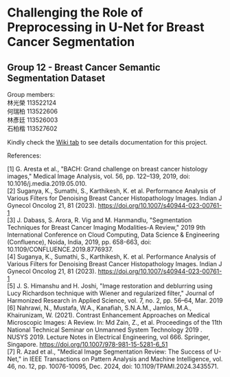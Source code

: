 # Challenging the Role of Preprocessing in U-Net for Breast Cancer Segmentation​
## Group 12 - Breast Cancer Semantic Segmentation Dataset​
Group members:  
林光榮 113522124​  
何瑞柏 113522606  
林彥廷 113526003​  
石柏楷 113527602​

Kindly check the [Wiki tab](https://github.com/dewa-ai/1131-group12-finalproject-deeplearning/wiki) to see details documentation for this project.


References:  

[1] G. Aresta et al., "BACH: Grand challenge on breast cancer histology images," Medical Image Analysis, vol. 56, pp. 122–139, 2019, doi: 10.1016/j.media.2019.05.010.​  
[2] Suganya, K., Sumathi, S., Karthikesh, K. et al. Performance Analysis of Various Filters for Denoising Breast Cancer Histopathology Images. Indian J Gynecol Oncolog 21, 81 (2023). https://doi.org/10.1007/s40944-023-00761-1​  
[3] J. Dabass, S. Arora, R. Vig and M. Hanmandlu, "Segmentation Techniques for Breast Cancer Imaging Modalities-A Review," 2019 9th International Conference on Cloud Computing, Data Science & Engineering (Confluence), Noida, India, 2019, pp. 658-663, doi: 10.1109/CONFLUENCE.2019.8776937.​  
[4] Suganya, K., Sumathi, S., Karthikesh, K. et al. Performance Analysis of Various Filters for Denoising Breast Cancer Histopathology Images. Indian J Gynecol Oncolog 21, 81 (2023). https://doi.org/10.1007/s40944-023-00761-1​  
[5] J. S. Himanshu and H. Joshi, "Image restoration and deblurring using Lucy Richardson technique with Wiener and regularized filter," Journal of Harmonized Research in Applied Science, vol. 7, no. 2, pp. 56–64, Mar. 2019​  
[6] Nahrawi, N., Mustafa, W.A., Kanafiah, S.N.A.M., Jamlos, M.A., Khairunizam, W. (2021). Contrast Enhancement Approaches on Medical Microscopic Images: A Review. In: Md Zain, Z., et al. Proceedings of the 11th National Technical Seminar on Unmanned System Technology 2019 . NUSYS 2019. Lecture Notes in Electrical Engineering, vol 666. Springer, Singapore. https://doi.org/10.1007/978-981-15-5281-6_51​  
[7] R. Azad et al., "Medical Image Segmentation Review: The Success of U-Net," in IEEE Transactions on Pattern Analysis and Machine Intelligence, vol. 46, no. 12, pp. 10076-10095, Dec. 2024, doi: 10.1109/TPAMI.2024.3435571.​
